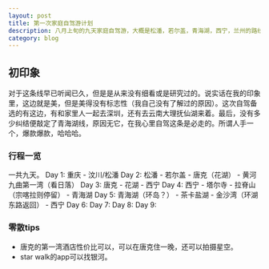 ```yaml
---
layout: post
title: 第一次家庭自驾游计划
description: 八月上旬的九天家庭自驾游，大概是松潘，若尔盖，青海湖，西宁，兰州的路线。这里就开始记录整个planning的过程吧:)
category: blog
---
```

## 初印象

对于这条线早已听闻已久，但是是从来没有细看或是研究过的。说实话在我的印象里，这边就是美，但是美得没有标志性（我自己没有了解过的原因）。这次自驾备选的有这边，有和家里人一起去深圳，还有去云南大理抚仙湖来着。最后，没有多少纠结便敲定了青海湖线，原因无它，在我心里自驾这条是必走的。所谓人手一个，爆款爆款，哈哈哈。

### 行程一览

一共九天。
Day 1: 重庆 - 汶川/松潘
Day 2: 松潘 - 若尔盖 - 唐克（花湖） - 黄河九曲第一湾（看日落）
Day 3: 唐克 - 花湖 - 西宁
Day 4: 西宁 - 塔尔寺 - 拉脊山（宗喀拉则停留） - 青海湖
Day 5: 青海湖（环岛？） - 茶卡盐湖 - 金沙湾（环湖东路返回） - 西宁
Day 6:
Day 7:
Day 8:
Day 9:

### 零散tips

* 唐克的第一湾酒店性价比可以，可以在唐克住一晚，还可以拍摄星空。
* star walk的app可以找银河。
